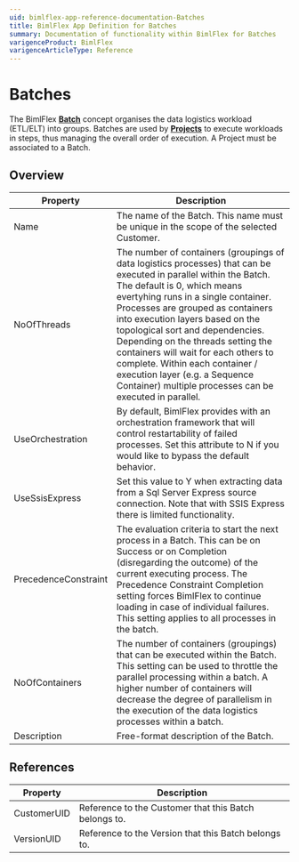 ```yaml
---
uid: bimlflex-app-reference-documentation-Batches
title: BimlFlex App Definition for Batches
summary: Documentation of functionality within BimlFlex for Batches
varigenceProduct: BimlFlex
varigenceArticleType: Reference
---
```


# Batches

The BimlFlex [**Batch**](xref:bimlflex-batch-editor) concept organises the data logistics workload (ETL/ELT) into groups. Batches are used by [**Projects**](xref:bimlflex-project-editor) to execute workloads in steps, thus managing the overall order of execution. A Project must be associated to a Batch.

## Overview
  
| Property | Description |
| --------- | ----------- |
|Name | The name of the Batch. This name must be unique in the scope of the selected Customer.|
|NoOfThreads | The number of containers (groupings of data logistics processes) that can be executed in parallel within the Batch. The default is 0, which means evertyhing runs in a single container. Processes are grouped as containers into execution layers based on the topological sort and dependencies. Depending on the threads setting the containers will wait for each others to complete. Within each container / execution layer (e.g. a Sequence Container) multiple processes can be executed in parallel.|
|UseOrchestration | By default, BimlFlex provides with an orchestration framework that will control restartability of failed processes. Set this attribute to N if you would like to bypass the default behavior.|
|UseSsisExpress | Set this value to Y when extracting data from a Sql Server Express source connection. Note that with SSIS Express there is limited functionality.|
|PrecedenceConstraint | The evaluation criteria to start the next process in a Batch. This can be on Success or on Completion (disregarding the outcome) of the current executing process. The Precedence Constraint Completion setting forces BimlFlex to continue loading in case of individual failures. This setting applies to all processes in the batch.|
|NoOfContainers | The number of containers (groupings) that can be executed within the Batch. This setting can be used to throttle the parallel processing within a batch. A higher number of containers will decrease the degree of parallelism in the execution of the data logistics processes within a batch.|
|Description | Free-format description of the Batch.|

## References
  
| Property | Description |
| --------- | ----------- |
|CustomerUID | Reference to the Customer that this Batch belongs to.|
|VersionUID | Reference to the Version that this Batch belongs to.|

